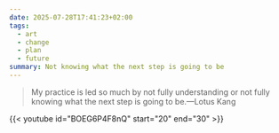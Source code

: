 ```yaml
---
date: 2025-07-28T17:41:23+02:00
tags:
  - art
  - change
  - plan
  - future
summary: Not knowing what the next step is going to be
---
```

> My practice is led so much by not fully understanding or not fully knowing what the next step is going to be.—Lotus Kang

{{< youtube id="BOEG6P4F8nQ" start="20" end="30" >}}